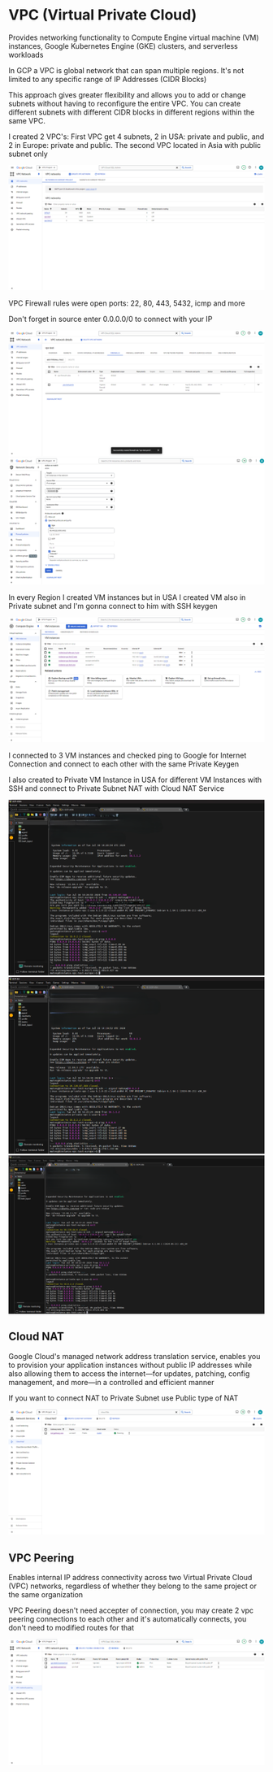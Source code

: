 # VPC (Virtual Private Cloud)
Provides networking functionality to Compute Engine virtual machine (VM) instances, Google Kubernetes Engine (GKE) clusters, and serverless workloads

In GCP a VPC is global network that can span multiple regions. It's not limited to any specific range of IP Addresses (CIDR Blocks)

This approach gives greater flexibility and allows you to add or change subnets without having to reconfigure the entire VPC. You can create different subnets with different CIDR blocks in different regions within the same VPC.

I created 2 VPC's: First VPC get 4 subnets, 2 in USA: private and public, and 2 in Europe: private and public. The second VPC located in Asia with public subnet only

<img src="https://github.com/MatveyGuralskiy/GCP/blob/main/VPC/Screens/VPC-List.png?raw=true">

VPC Firewall rules were open ports: 22, 80, 443, 5432, icmp and more

Don't forget in source enter 0.0.0.0/0 to connect with your IP

<img src="https://github.com/MatveyGuralskiy/GCP/blob/main/VPC/Screens/VPC-Firewall-Rules.png?raw=true">

<img src="https://github.com/MatveyGuralskiy/GCP/blob/main/VPC/Screens/Firewall-Rule.png?raw=true">

In every Region I created VM instances but in USA I created VM also in Private subnet and I'm gonna connect to him with SSH keygen

<img src="https://github.com/MatveyGuralskiy/GCP/blob/main/VPC/Screens/Instances-List.png?raw=true">

I connected to 3 VM instances and checked ping to Google for Internet Connection and connect to each other with the same Private Keygen

I also created to Private VM Instance in USA for different VM Instances with SSH and connect to Private Subnet NAT with Cloud NAT Service

<img src="https://github.com/MatveyGuralskiy/GCP/blob/main/VPC/Screens/SSH-ASIA.png?raw=true">

<img src="https://github.com/MatveyGuralskiy/GCP/blob/main/VPC/Screens/SSH-EU.png?raw=true">

<img src="https://github.com/MatveyGuralskiy/GCP/blob/main/VPC/Screens/SSH-USA.png?raw=true">

## Cloud NAT
Google Cloud's managed network address translation service, enables you to provision your application instances without public IP addresses while also allowing them to access the internet—for updates, patching, config management, and more—in a controlled and efficient manner

If you want to connect NAT to Private Subnet use Public type of NAT 

<img src="https://github.com/MatveyGuralskiy/GCP/blob/main/VPC/Screens/Cloud-NAT.png?raw=true">

## VPC Peering
Enables internal IP address connectivity across two Virtual Private Cloud (VPC) networks, regardless of whether they belong to the same project or the same organization

VPC Peering doesn't need accepter of connection, you may create 2 vpc peering connections to each other and it's automatically connects, you don't need to modified routes for that

<img src="https://github.com/MatveyGuralskiy/GCP/blob/main/VPC/Screens/VPC-Peering.png?raw=true">
